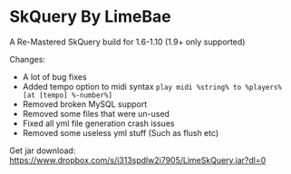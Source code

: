 SkQuery By LimeBae
=======
A Re-Mastered SkQuery build for 1.6-1.10 (1.9+ only supported)

Changes:
- A lot of bug fixes
- Added tempo option to midi syntax `play midi %string% to %players% [at [tempo] %-number%]`
- Removed broken MySQL support
- Removed some files that were un-used
- Fixed all yml file generation crash issues
- Removed some useless yml stuff (Such as flush etc)

Get jar download: https://www.dropbox.com/s/i313spdlw2i7905/LimeSkQuery.jar?dl=0
